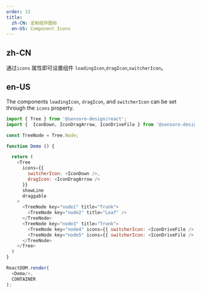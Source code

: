 ```yaml
---
order: 13
title: 
  zh-CN: 定制组件图标
  en-US: Component Icons
---
```


## zh-CN

通过`icons` 属性即可设置组件 `loadingIcon`,`dragIcon`,`switcherIcon`。

## en-US

The components `loadingIcon`, `dragIcon`, and `switcherIcon` can be set through the `icons` property.

```js
import { Tree } from '@sensoro-design/react';
import {  IconDown, IconDragArrow, IconDriveFile } from '@sensoro-design/react/icon';

const TreeNode = Tree.Node;

function Demo () {

  return (
    <Tree
      icons={{
        switcherIcon: <IconDown />,
        dragIcon: <IconDragArrow />
      }}
      showLine
      draggable
    >
      <TreeNode key="node1" title="Trunk">
        <TreeNode key="node2" title="Leaf" />
      </TreeNode>
      <TreeNode key="node3" title="Trunk">
        <TreeNode key="node4" icons={{ switcherIcon: <IconDriveFile /> }} title="Leaf" />
        <TreeNode key="node5" icons={{ switcherIcon: <IconDriveFile /> }} title="Leaf" />
      </TreeNode>
    </Tree>
  )
}

ReactDOM.render(
  <Demo/>,
  CONTAINER
);
```
